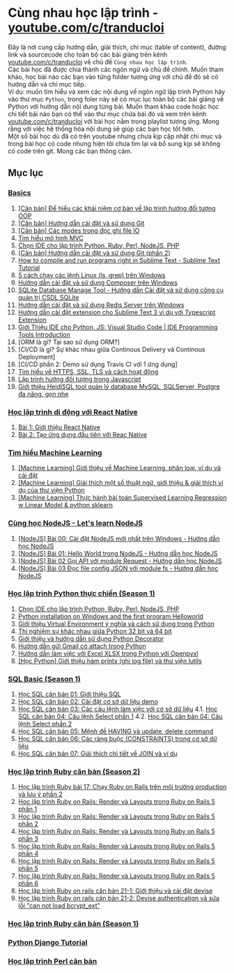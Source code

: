# Cùng nhau học lập trình - [youtube.com/c/tranducloi](youtube.com/c/tranducloi)
Đây là nơi cung cấp hướng dẫn, giải thích, chỉ mục (table of content), đường link và sourcecode cho toàn bộ các bài giảng trên kênh [youtube.com/c/tranducloi](https://youtube.com/c/tranducloi) về chủ đề `Cùng nhau học lập trình`.  
Các bài học đã được chia thành các ngôn ngữ và chủ đề chính. Muốn tham khảo, học bài nào các bạn vào từng folder tương ứng với chủ đề đó sẽ có hướng dẫn và chỉ mục tiếp.  
Ví dụ: muốn tìm hiểu và xem các nội dung về ngôn ngữ lập trình Python hãy vào thư mục `Python`, trong foler này sẽ có mục lục toàn bộ các bài giảng về Python với hướng dẫn nội dung từng bài. Muốn tham khảo code hoặc học chi tiết bài nào bạn có thể vào thư mục chứa bài đó và xem trên kênh [youtube.com/c/tranducloi](https://youtube.com/c/tranducloi) với bài học nằm trong playlist tương ứng. Mong rằng với việc hệ thống hóa nội dung sẽ giúp các bạn học tốt hơn.  
Một số bài học dù đã có trên youtube nhưng chưa kịp cập nhật chỉ mục và trong bài học có code nhưng hiện tôi chưa tìm lại và bổ sung kịp sẽ không có code trên git. Mong các bạn thông cảm.
## Mục lục
### [Basics](https://www.youtube.com/playlist?list=PLzEEDSVPTnycst5sYvACyTR0dklKZ2ITC)  
1. [[Căn bản] Để hiểu các khái niệm cơ bản về lập trình hướng đối tượng OOP](https://www.youtube.com/watch?v=NWGEiPXVDtk&index=2&t=0s&list=PLzEEDSVPTnycst5sYvACyTR0dklKZ2ITC)   
2. [[Căn bản] Hướng dẫn cài đặt và sử dụng Git](https://www.youtube.com/watch?v=4Xtiix8uc3s&list=PLzEEDSVPTnycst5sYvACyTR0dklKZ2ITC&index=3&t=0s)   
3. [[Căn bản] Các modes trong đọc ghi file IO](https://www.youtube.com/watch?v=B8UwDb9aZIk&index=4&t=0s&list=PLzEEDSVPTnycst5sYvACyTR0dklKZ2ITC)   
4. [Tìm hiểu mô hình MVC](https://www.youtube.com/watch?v=Ol_JsjcoU4A&t=0s&index=5&list=PLzEEDSVPTnycst5sYvACyTR0dklKZ2ITC)   
5. [Chọn IDE cho lập trình Python, Ruby, Perl, NodeJS, PHP](https://www.youtube.com/watch?v=7LPMps7cnoE&list=PLzEEDSVPTnycst5sYvACyTR0dklKZ2ITC&index=6&t=0s)   
6. [[Căn bản] Hướng dẫn cài đặt và sử dụng Git (phần 2)](https://www.youtube.com/watch?v=C4Z9M7g8GD8&list=PLzEEDSVPTnycst5sYvACyTR0dklKZ2ITC&index=7&t=0s)   
7. [How to compile and run programs right in Sublime Text - Sublime Text Tutorial](https://www.youtube.com/watch?v=uljf1gznh5g&t=0s&index=8&list=PLzEEDSVPTnycst5sYvACyTR0dklKZ2ITC)   
8. [5 cách chạy các lệnh Linux (ls, grep) trên Windows](https://www.youtube.com/watch?v=KjsdLiDh6S8&list=PLzEEDSVPTnycst5sYvACyTR0dklKZ2ITC&index=9&t=0s)   
9. [Hướng dẫn cài đặt và sử dụng Composer trên Windows](https://www.youtube.com/watch?v=2ZhTzzwQhiQ&list=PLzEEDSVPTnycst5sYvACyTR0dklKZ2ITC&index=10&t=0s)   
10. [SQLite Database Manage Tool - Hướng dẫn Cài đặt và sử dụng công cụ quản trị CSDL SQLite](https://www.youtube.com/watch?v=WYWT1hty2iQ&t=0s&index=11&list=PLzEEDSVPTnycst5sYvACyTR0dklKZ2ITC)   
11. [Hướng dẫn cài đặt và sử dụng Redis Server trên Windows](https://www.youtube.com/watch?v=iyVHGO1hWYQ&t=0s&index=12&list=PLzEEDSVPTnycst5sYvACyTR0dklKZ2ITC)   
12. [Hướng dẫn cài đặt extension cho Sublime Text 3 ví dụ với Typescript Extension](https://www.youtube.com/watch?v=pC6qErEcvVs&t=0s&index=13&list=PLzEEDSVPTnycst5sYvACyTR0dklKZ2ITC)   
13. [Giới Thiệu IDE cho Python, JS: Visual Studio Code | IDE Programming Tools Introduction](https://www.youtube.com/watch?v=XoOiCdGhFRA&t=0s&index=14&list=PLzEEDSVPTnycst5sYvACyTR0dklKZ2ITC)   
14. [ORM là gì? Tại sao sử dụng ORM?]
15. [CI/CD là gì? Sự khác nhau giữa Continous Delivery và Continous Deployment]
16. [CI/CD phần 2: Demo sử dụng Travis CI với 1 ứng dụng]
17. [Tìm hiểu về HTTPS, SSL, TLS và cách hoạt động](https://www.youtube.com/watch?v=jZ10cfdHpL4&list=PLzEEDSVPTnycst5sYvACyTR0dklKZ2ITC&index=18&t=0s)
18. [Lập trình hướng đối tượng trong Javascript]()
19. [Giới thiệu HeidiSQL tool quản lý database MySQL, SQLServer, Postgre đa năng, gọn nhẹ](https://www.youtube.com/watch?v=27l812Pj_hY)
### [Học lập trình di động với React Native](https://www.youtube.com/playlist?list=PLzEEDSVPTnyd7cuaPVHFhTUT5oA_v4YyI)
01. [Bài 1: Giới thiệu React Native](https://www.youtube.com/watch?v=xp3MqRPfHS8&list=PLzEEDSVPTnyd7cuaPVHFhTUT5oA_v4YyI&index=2&t=0s)
02. [Bài 2: Tạo ứng dụng đầu tiên với Reac Native](https://www.youtube.com/watch?v=ABBGBHnZARQ)
### [Tìm hiểu Machine Learning](https://www.youtube.com/watch?v=0U3MAd26zRY&list=PLzEEDSVPTnyeacZAoTcSOn_yB_s_voAV6)
1. [[Machine Learning] Giới thiệu về Machine Learning, phân loại, ví dụ và cài đặt](https://www.youtube.com/watch?v=0U3MAd26zRY&list=PLzEEDSVPTnyeacZAoTcSOn_yB_s_voAV6)  
2. [[Machine Learning] Giải thích một số thuật ngữ, giới thiệu & giải thích ví dụ của thư viện Python](https://www.youtube.com/watch?v=AKoENjM-oD4&list=PLzEEDSVPTnyeacZAoTcSOn_yB_s_voAV6&index=2)  
3. [[Machine Learning] Thực hành bài toán Supervised Learning Regression w Linear Model & python sklearn](https://www.youtube.com/watch?v=zLE5DRBtjgE&list=PLzEEDSVPTnyeacZAoTcSOn_yB_s_voAV6&index=3)  
### [Cùng học NodeJS - Let's learn NodeJS](https://www.youtube.com/watch?v=QcYXSAx26-Q&list=PLzEEDSVPTnyc-ppt8V62HO3TOssXFvfcO)
1. [[NodeJS] Bài 00: Cài đặt NodeJS mới nhất trên Windows - Hướng dẫn học NodeJS](https://www.youtube.com/watch?v=QcYXSAx26-Q&list=PLzEEDSVPTnyc-ppt8V62HO3TOssXFvfcO)  
2. [[NodeJS] Bài 01: Hello World trong NodeJS - Hướng dẫn học NodeJS](https://www.youtube.com/watch?v=0ukPEhf7XU4&list=PLzEEDSVPTnyc-ppt8V62HO3TOssXFvfcO&index=2)  
3. [[NodeJS] Bài 02 Gọi API với module Request - Hướng dẫn học NodeJS](https://www.youtube.com/watch?v=0ukPEhf7XU4&list=PLzEEDSVPTnyc-ppt8V62HO3TOssXFvfcO&index=3)  
4. [[NodeJS] Bài 03 Đọc file config JSON với module fs - Hướng dẫn học NodeJS](https://www.youtube.com/watch?v=0ukPEhf7XU4&list=PLzEEDSVPTnyc-ppt8V62HO3TOssXFvfcO&index=4)  
### [Học lập trình Python thực chiến (Season 1)](https://www.youtube.com/playlist?list=PLzEEDSVPTnycer033DPRTSgHYC1eCsVVS)
1. [Chọn IDE cho lập trình Python, Ruby, Perl, NodeJS, PHP](https://www.youtube.com/watch?v=7LPMps7cnoE&list=PLzEEDSVPTnycer033DPRTSgHYC1eCsVVS&index=2&t=2s)  
2. [Python installation on Windows and the first program Helloworld](https://www.youtube.com/watch?v=xcOFysV7SDc&list=PLzEEDSVPTnycer033DPRTSgHYC1eCsVVS&index=3)  
13. [Giới thiệu Virtual Environment ý nghĩa và cách sử dụng trong Python](https://www.youtube.com/watch?v=0YEMrz76V30&index=14&t=10s&list=PLzEEDSVPTnycer033DPRTSgHYC1eCsVVS)  
14. [Thí nghiệm sự khác nhau giữa Python 32 bit và 64 bit](https://www.youtube.com/watch?v=KcDP7qH-oUE&list=PLzEEDSVPTnycer033DPRTSgHYC1eCsVVS&index=15&t=0s)  
15. [Giới thiệu và hướng dẫn sử dụng Python Decorator](https://www.youtube.com/watch?v=XUnfZ8H5utQ&index=16&t=2s&list=PLzEEDSVPTnycer033DPRTSgHYC1eCsVVS)  
16. [Hướng dẫn gửi Gmail có attach trong Python](https://www.youtube.com/watch?v=XUnfZ8H5utQ&index=17&t=2s&list=PLzEEDSVPTnycer033DPRTSgHYC1eCsVVS)  
17. [Hướng dẫn làm việc với Excel XLSX trong Python với Openpyxl](https://www.youtube.com/watch?v=XUnfZ8H5utQ&index=18&t=2s&list=PLzEEDSVPTnycer033DPRTSgHYC1eCsVVS)  
17. [[Học Python] Giới thiệu hàm printx (ghi log file) và thư viện lutils](https://www.youtube.com/watch?v=XUnfZ8H5utQ&index=19&t=2s&list=PLzEEDSVPTnycer033DPRTSgHYC1eCsVVS)  
### [SQL Basic (Season 1)](https://www.youtube.com/playlist?list=PLzEEDSVPTnyeE__18ofuX7qentGovVvEi)
1. [Học SQL căn bản 01: Giới thiệu SQL](https://www.youtube.com/watch?v=nNB6Ymgkk4g&list=PLzEEDSVPTnyeE__18ofuX7qentGovVvEi&index=2&t=42s)
2. [Học SQL căn bản 02: Cài đặt cơ sở dữ liệu demo](https://www.youtube.com/watch?v=u_C2MGdNjFc&list=PLzEEDSVPTnyeE__18ofuX7qentGovVvEi&index=3&t=0s)
3. [Học SQL căn bản 03: Các câu lệnh làm việc với cơ sở dữ liệu](https://www.youtube.com/watch?v=iJipiD066vM&list=PLzEEDSVPTnyeE__18ofuX7qentGovVvEi&index=4&t=0s)
4.1. [Học SQL căn bản 04: Câu lệnh Select phần 1](https://www.youtube.com/watch?v=nxZKgA2gYUk&list=PLzEEDSVPTnyeE__18ofuX7qentGovVvEi&index=5&t=0s)
4.2. [Học SQL căn bản 04: Câu lệnh Select phần 2](https://www.youtube.com/watch?v=ULs2MsNnGQI&list=PLzEEDSVPTnyeE__18ofuX7qentGovVvEi&index=6&t=0s)
5. [Học SQL căn bản 05: Mệnh đề HAVING và update, delete command](https://www.youtube.com/watch?v=VowV0t902Z8&list=PLzEEDSVPTnyeE__18ofuX7qentGovVvEi&index=7&t=0s)
6. [Học SQL căn bản 06: Các ràng buộc (CONSTRAINTS) trong cơ sở dữ liệu](https://www.youtube.com/watch?v=-dvTZPZtqms&list=PLzEEDSVPTnyeE__18ofuX7qentGovVvEi&index=8&t=0s)
7. [Học SQL căn bản 07: Giải thích chi tiết về JOIN và ví dụ](https://www.youtube.com/watch?v=xSJzxv3pq7o&list=PLzEEDSVPTnyeE__18ofuX7qentGovVvEi&index=9&t=0s)
### [Học lập trình Ruby căn bản (Season 2)](https://www.youtube.com/playlist?list=PLzEEDSVPTnyckwK5Y5_-ifT4pAPjmuV7a)
1. [Học lập trình Ruby bài 17: Chạy Ruby on Rails trên môi trường production và lưu ý phần 2](https://www.youtube.com/watch?v=t4SAKgWqlK4&list=PLzEEDSVPTnyckwK5Y5_-ifT4pAPjmuV7a&index=2&t=1s)
2. [Hoc lập trình Ruby on Rails: Render và Layouts trong Ruby on Rails 5 phần 1](https://www.youtube.com/watch?v=FIL0cMzBKsg&list=PLzEEDSVPTnyckwK5Y5_-ifT4pAPjmuV7a&index=3&t=5s)
3. [Hoc lập trình Ruby on Rails: Render và Layouts trong Ruby on Rails 5 phần 2](https://www.youtube.com/watch?v=Sm3jRob0Vqw&list=PLzEEDSVPTnyckwK5Y5_-ifT4pAPjmuV7a&index=4&t=714s)
4. [Học lập trình Ruby on Rails: Render và Layouts trong Ruby on Rails 5 phần 3](https://www.youtube.com/watch?v=eDHQ5IQJ0xc&list=PLzEEDSVPTnyckwK5Y5_-ifT4pAPjmuV7a&index=5&t=6s)
5. [Học lập trình Ruby on Rails: Render và Layouts trong Ruby on Rails 5 phần 4](https://www.youtube.com/watch?v=Vz5oACbmJEo&list=PLzEEDSVPTnyckwK5Y5_-ifT4pAPjmuV7a&index=6&t=0s)
6. [Học lập trình Ruby on Rails: Render và Layouts trong Ruby on Rails 5 phần 5](https://www.youtube.com/watch?v=Vz5oACbmJEo&list=PLzEEDSVPTnyckwK5Y5_-ifT4pAPjmuV7a&index=7&t=0s)
7. [Học lập trình Ruby on Rails: Render và Layouts trong Ruby on Rails 5 phần 6](https://www.youtube.com/watch?v=Vz5oACbmJEo&list=PLzEEDSVPTnyckwK5Y5_-ifT4pAPjmuV7a&index=8&t=0s)
8. [Học lập trình Ruby on rails căn bản 21-1: Giới thiệu và cài đặt devise](https://www.youtube.com/watch?v=gT02yFC50x8&list=PLzEEDSVPTnyckwK5Y5_-ifT4pAPjmuV7a&index=9&t=62s)
9. [Học lập trình Ruby on rails căn bản 21-2: Devise authentication và sửa lỗi "can not load bcrypt_ext"](https://www.youtube.com/watch?v=fbm5sn1Oj00&list=PLzEEDSVPTnyckwK5Y5_-ifT4pAPjmuV7a&index=10&t=0s)
### [Học lập trình Ruby căn bản (Season 1)](https://www.youtube.com/playlist?list=PLzEEDSVPTnycpOYwQJrgi4ieajuokJBNg)
### [Python Django Tutorial](https://www.youtube.com/playlist?list=PLzEEDSVPTnycB_WERFtylKdTXprYxBzo8)
### [Học lập trình Perl căn bản](https://www.youtube.com/playlist?list=PLzEEDSVPTnyerUhFYMYablhALkWIj424f)

